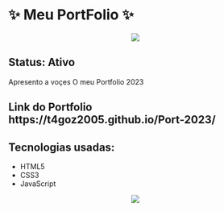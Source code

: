 <h1>✨ Meu PortFolio ✨</h1>

<center><img src = "https://github.com/T4goz2005/Port-2023/assets/116327263/00924af2-7f95-4347-924d-5399ef147ac2"></center>

<h2>Status: Ativo </h2>

<p>Apresento a voçes O meu Portfolio 2023</p>

<h2>Link do Portfolio https://t4goz2005.github.io/Port-2023/</h2>

<h2>Tecnologias usadas: </h2>

+ HTML5
+ CSS3
+ JavaScript


<center><img src = "https://github.com/T4goz2005/Port-2023/assets/116327263/ec15de71-5738-4d7d-8ebb-8d51a1516ff4"></center>

